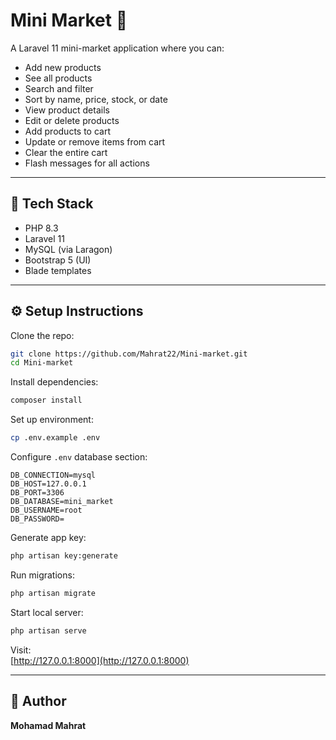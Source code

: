 # Mini Market 🛒

A Laravel 11 mini-market application where you can:

- Add new products  
- See all products  
- Search and filter  
- Sort by name, price, stock, or date  
- View product details  
- Edit or delete products  
- Add products to cart  
- Update or remove items from cart  
- Clear the entire cart  
- Flash messages for all actions  

---

## 🚀 Tech Stack
- PHP 8.3  
- Laravel 11  
- MySQL (via Laragon)  
- Bootstrap 5 (UI)  
- Blade templates  

---

## ⚙️ Setup Instructions

Clone the repo:  
```bash
git clone https://github.com/Mahrat22/Mini-market.git
cd Mini-market
```

Install dependencies:  
```bash
composer install
```

Set up environment:  
```bash
cp .env.example .env
```

Configure `.env` database section:  
```
DB_CONNECTION=mysql
DB_HOST=127.0.0.1
DB_PORT=3306
DB_DATABASE=mini_market
DB_USERNAME=root
DB_PASSWORD=
```

Generate app key:  
```bash
php artisan key:generate
```

Run migrations:  
```bash
php artisan migrate
```

Start local server:  
```bash
php artisan serve
```

Visit:  
[http://127.0.0.1:8000](http://127.0.0.1:8000)

---

## 👤 Author
**Mohamad Mahrat**
